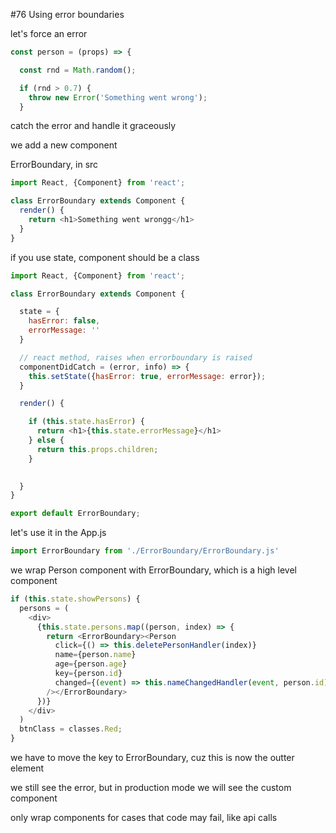 #76 Using error boundaries

let's force an error

```js
const person = (props) => {

  const rnd = Math.random();

  if (rnd > 0.7) {
    throw new Error('Something went wrong');
  }
```

catch the error and handle it graceously

we add a new component

ErrorBoundary, in src

```js
import React, {Component} from 'react';

class ErrorBoundary extends Component {
  render() {
    return <h1>Something went wrongg</h1>
  }
}
```

if you use state, component should be a class

```js
import React, {Component} from 'react';

class ErrorBoundary extends Component {

  state = {
    hasError: false,
    errorMessage: ''
  }

  // react method, raises when errorboundary is raised
  componentDidCatch = (error, info) => {
    this.setState({hasError: true, errorMessage: error});
  }

  render() {

    if (this.state.hasError) {
      return <h1>{this.state.errorMessage}</h1>
    } else {
      return this.props.children;
    }

    
  }
}

export default ErrorBoundary;
```

let's use it in the App.js

```js
import ErrorBoundary from './ErrorBoundary/ErrorBoundary.js'
```

we wrap Person component with ErrorBoundary, which is a high level component

```js
if (this.state.showPersons) {
  persons = (
    <div>
      {this.state.persons.map((person, index) => {
        return <ErrorBoundary><Person
          click={() => this.deletePersonHandler(index)}
          name={person.name} 
          age={person.age}
          key={person.id}
          changed={(event) => this.nameChangedHandler(event, person.id)}
        /></ErrorBoundary>
      })}
    </div>
  )
  btnClass = classes.Red;
}
```

we have to move the key to ErrorBoundary, cuz this is now the outter element

we still see the error, but in production mode we will see the custom component

only wrap components for cases that code may fail, like api calls

















